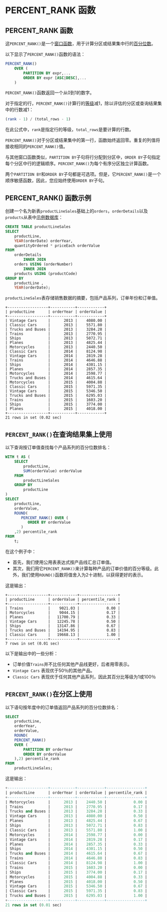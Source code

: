 # PERCENT_RANK 函数

## PERCENT_RANK 函数

这`PERCENT_RANK()`是一个[窗口函数](https://www.begtut.com/mysql/mysql-window-functions.html)，用于计算分区或结果集中行的[百分位数](https://en.wikipedia.org/wiki/Percentile_rank)。

以下显示了`PERCENT_RANK()`函数的语法：

```sql
PERCENT_RANK()
    OVER (
        PARTITION BY expr,...
        ORDER BY expr [ASC|DESC],...
    ) 
```

`PERCENT_RANK()`函数返回一个从0到1的数字。

对于指定的行，`PERCENT_RANK()`计算行的[等级](https://www.begtut.com/mysql/mysql-window-functions/mysql-rank-function/)减1，除以评估的分区或查询结果集中的行数减1：

```sql
(rank - 1) / (total_rows - 1) 
```

在此公式中，`rank`是指定行的等级，`total_rows`是要计算的行数。

`PERCENT_RANK()`对于分区或结果集中的第一行，函数始终返回零。重复的列值将接收相同的`PERCENT_RANK()`值。

与其他窗口函数类似，`PARTITION BY`子句将行分配到分区中，`ORDER BY`子句指定每个分区中行的逻辑顺序。`PERCENT_RANK()`为每个有序分区独立计算函数。

两个`PARTITION BY`和`ORDER BY`子句都是可选项。但是，它`PERCENT_RANK()`是一个顺序敏感函数，因此，您应始终使用`ORDER BY`子句。

## PERCENT_RANK() 函数示例

创建一个名为新表`productLineSales`基础上的`orders`，`orderDetails`以及`products`从表中[示例数据库](https://www.begtut.com/mysql/mysql-sample-database.html)：

```sql
CREATE TABLE productLineSales
SELECT
    productLine,
    YEAR(orderDate) orderYear,
    quantityOrdered * priceEach orderValue
FROM
    orderDetails
        INNER JOIN
    orders USING (orderNumber)
        INNER JOIN
    products USING (productCode)
GROUP BY
    productLine ,
    YEAR(orderDate); 
```

`productLineSales`表存储销售数据的摘要，包括产品系列，订单年份和订单值。

```
+------------------+-----------+------------+
| productLine      | orderYear | orderValue |
+------------------+-----------+------------+
| Vintage Cars     |      2013 |    4080.00 |
| Classic Cars     |      2013 |    5571.80 |
| Trucks and Buses |      2013 |    3284.28 |
| Trains           |      2013 |    2770.95 |
| Ships            |      2013 |    5072.71 |
| Planes           |      2013 |    4825.44 |
| Motorcycles      |      2013 |    2440.50 |
| Classic Cars     |      2014 |    8124.98 |
| Vintage Cars     |      2014 |    2819.28 |
| Trains           |      2014 |    4646.88 |
| Ships            |      2014 |    4301.15 |
| Planes           |      2014 |    2857.35 |
| Motorcycles      |      2014 |    2598.77 |
| Trucks and Buses |      2014 |    4615.64 |
| Motorcycles      |      2015 |    4004.88 |
| Classic Cars     |      2015 |    5971.35 |
| Vintage Cars     |      2015 |    5346.50 |
| Trucks and Buses |      2015 |    6295.03 |
| Trains           |      2015 |    1603.20 |
| Ships            |      2015 |    3774.00 |
| Planes           |      2015 |    4018.00 |
+------------------+-----------+------------+
21 rows in set (0.02 sec)
```

## `PERCENT_RANK()`在查询结果集上使用

以下查询按订单值查找每个产品系列的百分位数排名：

```sql
WITH t AS (
    SELECT
        productLine,
        SUM(orderValue) orderValue
    FROM
        productLineSales
    GROUP BY
        productLine
)
SELECT
    productLine,
    orderValue,
    ROUND(
       PERCENT_RANK() OVER (
          ORDER BY orderValue
       )
    ,2) percentile_rank
FROM
    t; 
```

在这个例子中：

- 首先，我们使用公用表表达式按产品线汇总订单值。
- 其次，我们用它`PERCENT_RANK()`来计算每种产品的订单价值的百分等级。此外，我们使用`ROUND()`函数将值舍入为2十进制，以获得更好的表示。

这是输出：

```
+------------------+------------+-----------------+
| productLine      | orderValue | percentile_rank |
+------------------+------------+-----------------+
| Trains           |    9021.03 |            0.00 |
| Motorcycles      |    9044.15 |            0.17 |
| Planes           |   11700.79 |            0.33 |
| Vintage Cars     |   12245.78 |            0.50 |
| Ships            |   13147.86 |            0.67 |
| Trucks and Buses |   14194.95 |            0.83 |
| Classic Cars     |   19668.13 |            1.00 |
+------------------+------------+-----------------+
7 rows in set (0.01 sec)
```

以下是输出中的一些分析：

- 订单价值`Trains`并不比任何其他产品线更好，后者用零表示。
- `Vintage Cars` 表现优于50％的其他产品。
- `Classic Cars` 表现优于任何其他产品系列，因此其百分比等级为1或100％

## `PERCENT_RANK()`在分区上使用

以下语句按年度中的订单值返回产品系列的百分位数排名：

```sql
SELECT
    productLine,
    orderYear,
    orderValue,
    ROUND(
    PERCENT_RANK()
    OVER (
        PARTITION BY orderYear
        ORDER BY orderValue
    ),2) percentile_rank
FROM
    productLineSales; 
```

这是输出：

```sql
+------------------+-----------+------------+-----------------+
| productLine      | orderYear | orderValue | percentile_rank |
+------------------+-----------+------------+-----------------+
| Motorcycles      |      2013 |    2440.50 |            0.00 |
| Trains           |      2013 |    2770.95 |            0.17 |
| Trucks and Buses |      2013 |    3284.28 |            0.33 |
| Vintage Cars     |      2013 |    4080.00 |            0.50 |
| Planes           |      2013 |    4825.44 |            0.67 |
| Ships            |      2013 |    5072.71 |            0.83 |
| Classic Cars     |      2013 |    5571.80 |            1.00 |
| Motorcycles      |      2014 |    2598.77 |            0.00 |
| Vintage Cars     |      2014 |    2819.28 |            0.17 |
| Planes           |      2014 |    2857.35 |            0.33 |
| Ships            |      2014 |    4301.15 |            0.50 |
| Trucks and Buses |      2014 |    4615.64 |            0.67 |
| Trains           |      2014 |    4646.88 |            0.83 |
| Classic Cars     |      2014 |    8124.98 |            1.00 |
| Trains           |      2015 |    1603.20 |            0.00 |
| Ships            |      2015 |    3774.00 |            0.17 |
| Motorcycles      |      2015 |    4004.88 |            0.33 |
| Planes           |      2015 |    4018.00 |            0.50 |
| Vintage Cars     |      2015 |    5346.50 |            0.67 |
| Classic Cars     |      2015 |    5971.35 |            0.83 |
| Trucks and Buses |      2015 |    6295.03 |            1.00 |
+------------------+-----------+------------+-----------------+
21 rows in set (0.01 sec)
```

